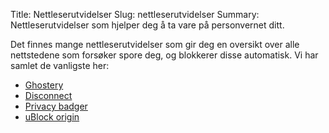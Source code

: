 Title: Nettleserutvidelser
Slug: nettleserutvidelser
Summary: Nettleserutvidelser som hjelper deg å ta vare på personvernet ditt.

Det finnes mange nettleserutvidelser som gir deg en oversikt over alle
nettstedene som forsøker spore deg, og blokkerer disse automatisk. Vi
har samlet de vanligste her:

-   [Ghostery](https://www.ghostery.com/en/)
-   [Disconnect](https://disconnect.me/disconnect)
-   [Privacy badger](https://www.eff.org/privacybadger)
-   [uBlock origin](https://github.com/gorhill/uBlock#installation)
